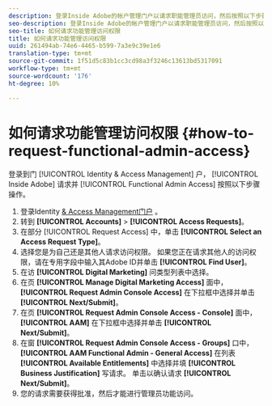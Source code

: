 ```yaml
---
description: 登录Inside Adobe的帐户管理门户以请求职能管理员访问，然后按照以下步骤操作。
seo-description: 登录Inside Adobe的帐户管理门户以请求职能管理员访问，然后按照以下步骤操作。
seo-title: 如何请求功能管理访问权限
title: 如何请求功能管理访问权限
uuid: 261494ab-74e6-4465-b599-7a3e9c39e1e6
translation-type: tm+mt
source-git-commit: 1f51d5c83b1cc3cd98a3f3246c13613bd5317091
workflow-type: tm+mt
source-wordcount: '176'
ht-degree: 10%

---
```



# 如何请求功能管理访问权限 {#how-to-request-functional-admin-access}

登录到门 [!UICONTROL Identity & Access Management] 户， [!UICONTROL Inside Adobe] 请求并 [!UICONTROL Functional Admin Access] 按照以下步骤操作。

<!-- request-functional-admin-access.xml -->

1. 登录Identity [&amp; Access Management门户](https://iam.corp.adobe.com) 。
2. 转到 **[!UICONTROL Accounts]** > **[!UICONTROL Access Requests]**。
3. 在部分 [!UICONTROL Request Access] 中，单击 **[!UICONTROL Select an Access Request Type]**。
4. 选择您是为自己还是其他人请求访问权限。 如果您正在请求其他人的访问权限，请在专用字段中输入其Adobe ID并单击 **[!UICONTROL Find User]**。
5. 在访 **[!UICONTROL Digital Marketing]** 问类型列表中选择。
6. 在页 **[!UICONTROL Manage Digital Marketing Access]** 面中， **[!UICONTROL Request Admin Console Access]** 在下拉框中选择并单击 **[!UICONTROL Next/Submit]**。
7. 在页 **[!UICONTROL Request Admin Console Access - Console]** 面中， **[!UICONTROL AAM]** 在下拉框中选择并单击 **[!UICONTROL Next/Submit]**。
8. 在窗 **[!UICONTROL Request Admin Console Access - Groups]** 口中， **[!UICONTROL AAM Functional Admin - General Access]** 在列表 **[!UICONTROL Available Entitlements]** 中选择并填 **[!UICONTROL Business Justification]** 写请求。 单击以确认请求 **[!UICONTROL Next/Submit]**。
9. 您的请求需要获得批准，然后才能进行管理员功能访问。